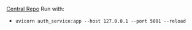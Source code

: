 [Central Repo](https://github.com/mollymachin/astro-app)
Run with:
- `uvicorn auth_service:app --host 127.0.0.1 --port 5001 --reload`